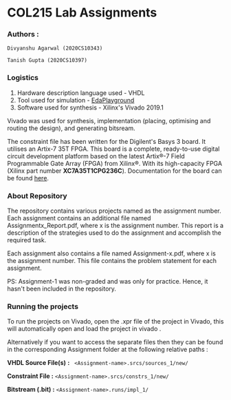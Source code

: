 # COL215 Lab Assignments

### Authors  : 

   
    Divyanshu Agarwal (2020CS10343)

    Tanish Gupta (2020CS10397)


### Logistics


  1. Hardware description language used   - VHDL
  2. Tool used for simulation             - [EdaPlayground](https://www.edaplayground.com/)
  3. Software used for synthesis          - Xilinx's Vivado 2019.1

  Vivado was used for synthesis, implementation (placing, optimising and routing the design), and generating bitsream.
  
  The constraint file has been written for the Digilent's Basys 3 board. It utilises an Artix-7 35T FPGA.  This board is a complete, ready-to-use digital circuit development platform based on the latest Artix®-7 Field Programmable Gate Array (FPGA) from Xilinx®. With its high-capacity FPGA (Xilinx part number **XC7A35T1CPG236C**). Documentation for the board can be found [here](https://digilent.com/reference/programmable-logic/basys-3/reference-manual). 

### About Repository

The repository contains various projects named as the assignment number. Each assignment contains an additional file named Assignmentx_Report.pdf, where x is the assignment number. This report is a description of the strategies used to do the assignment and accomplish the required task. 

Each assignment also contains a file named Assignment-x.pdf, where x is the assignment number. This file contains the problem statement for each assignment.

PS: Assignment-1 was non-graded and was only for practice. Hence, it hasn't been included in the repository.

### Running the projects

To run the projects on Vivado, open the .xpr file of the project in Vivado, this will automatically open and load the project in vivado . 

Alternatively if you want to access the separate files then they can be found in the corresponding Assignment folder at the following relative paths : 

**VHDL Source File(s)**  **:** ``` <Assignment-name>.srcs/sources_1/new/```

**Constraint File  :**    	 ```<Assignment-name>.srcs/constrs_1/new/```

**Bitstream (.bit) :** 	    ```<Assignment-name>.runs/impl_1/```



